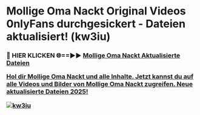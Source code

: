 # Mollige Oma Nackt Original Videos 0nlyFans durchgesickert - Dateien aktualisiert! (kw3iu)

<h3>🔴 HIER KLICKEN 🌐==►► <a href="https://tinyurl.com/h6vf6nb8" rel="nofollow">Mollige Oma Nackt Aktualisierte Dateien

Hol dir Mollige Oma Nackt und alle Inhalte. Jetzt kannst du auf alle Videos und Bilder von Mollige Oma Nackt zugreifen. Neue aktualisierte Dateien 2025!

[![kw3iu](https://i.imgur.com/sD4kR3V.gif)](https://tinyurl.com/h6vf6nb8)
